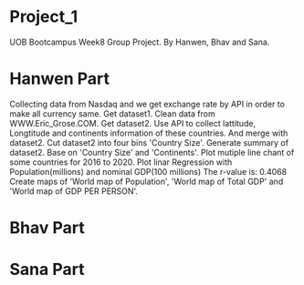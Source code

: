 # Project_1
UOB Bootcampus Week8 Group Project.
By Hanwen, Bhav and Sana.
# Hanwen Part
Collecting data from Nasdaq and we get exchange rate by API in order to make all currency same. Get dataset1.
Clean data from WWW.Eric_Grose.COM. Get dataset2.
Use API to collect lattitude, Longtitude and continents information of these countries. And merge with dataset2.
Cut dataset2 into four bins 'Country Size'.
Generate summary of dataset2. Base on 'Country Size' and 'Continents'.
Plot mutiple line chant of some countries for 2016 to 2020.
Plot linar Regression with Population(millions) and nominal GDP(100 millions)
The r-value is: 0.4068
Create maps of 'World map of Population', 'World map of Total GDP' and 'World map of GDP PER PERSON'.

# Bhav Part

# Sana Part
